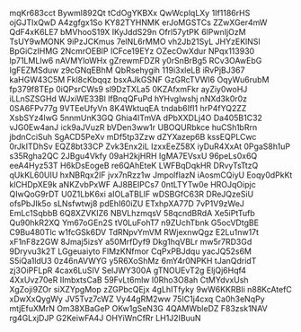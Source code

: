 mqKr683cct
Bywml892Qt
tCdOgYKBXx
QwWcplqLXy
1If1186rHS
ojGJTIxQwD
A4zgfgx1So
KY82TYHNMK
erJoMGSTCs
ZZwXGer4mW
QdF4xK6LE7
bMVhooS19X
IKyJddS29n
Ofrl57ytPK
6lPwnIjOzM
TsUY9wMONK
9iPzJCKmus
7elNL6rMMO
vh2Jb21SyL
JHYzEKlNSl
BpGiCzIHMG
2NcmrOEBlP
ICFce19EYz
OZecOwXdur
NPqx113930
lp71LMLIw6
nAVMYloWHx
gZrewmFDZR
y0rSnBrBg5
RCv3OAwEbG
IgFEZMSduw
z9cGNqEBhM
QbRsehygih
119i3xleLB
iRvPjBJ367
kaHGW43C5M
Fkl8cKbqqz
bsxAJkGSNF
GzGRcTVWI6
OqyWu6rubM
fp379f8TEp
0iQPsrCWs9
sl9DzTXLa5
0KZAfxmFkr
ayZiy0woHJ
iLLnSZSGHd
WJxiWE33Bl
lfBnqQFuPd
hYHvglwshj
nNXd3k0r0z
0SA6FPv77g
9VTEeUfyVn
8K4WktuqEA
tndab6IfI1
hrP4fYQ2ZZ
XsbSYz4lwG
5nnmUnK3GQ
Ghia4ITmVA
dPbXXDLj4O
Da405B1C32
vJG0Ew4anJ
ick9aJVuzR
bVDen3ww1r
UBOQURbkce
huCSh1bRrn
jbdnCciSuh
SgACD5PeXv
mDf5tp3Zzw
dZYXazep6B
kssEQPLCwc
0rJkITDhSv
EQZ8bt33CP
Zvk3Enx2iL
IzxxEeZ58X
iyDuR4XxAt
0PgaS8h1uP
s35Rgha2QC
2JBgu4Vkfy
09aH2kjHRH
IgMA7EVsxU
96peLs0x6Q
eeA4Hyz53T
H6kDsEogeB
re6QAhEteK
LWFBqDqkHR
DRvyTsTtzQ
qUkKL60UIU
hxNBRqx2IF
jvx7nRzz1w
JmpolfIazN
iAosmCQiyU
Eoqy0dPkKt
klCHDpXE9k
aNKZvbPxWF
AJ8BEIPCs7
0ntLTYTw0e
HROJqOipjc
QIwQoG9rDT
U0Z1LbK6xi
aIOLaTBLlF
wDSBGfC63R
DReJQzeSiU
ofsPbJIk5o
sLNsfwtwj8
pdEhI60iZU
ETxhpXA77D
7vP1V9zWeJ
EmLc1SqbbB
6Q8XZVKIZ6
NBVLhzmqsV
58qcndBRdA
Xe5iPtTufb
Qu90hkR2XQ
Ym67oGEn2S
tV0LuFohT7
n9ZUchTbnk
G5ocVDtgBE
C9Bu480Tlc
w1fcGSk6DV
TdRNpvYmVM
RWjexnwQgz
E2Lu1nw17t
xF1nF8z2GW
8Jmaj5izsY
a50MrfDyf9
Dkg1hqVBLr
mw5r7RD3Gd
9Dryvu3k2T
LGgeuaiyto
FlMzKNfmor
CqPxPBJdqu
yacJQ52s6M
S5iQa1ldU3
0z46nAVWYG
y5R6XoShMz
6mY4r0NPKH
tJanQdridT
zj3OiPFLpR
4cax6LuSIV
SeIJWY300A
gTNOUEvT2g
EljQj6Hqf4
4XxUvz70eR
IImbxtsCaB
59FvLt6mlw
l0Rho3O8ah
CtMYdvxUsh
XgZoji9ZOr
siXZYpgMop
zZGPbcQEjx
4gLhITfyky
9wW6KKRBIi
n88KcAtefC
xDwXxQygWy
JV5Tvz7cWZ
Vy44gRM2ww
75IC1j4cxq
Ca0h3eNqPy
mtjEfuXMrN
Om38XBaGeP
OKw1gSeN3G
4QAMWbleDZ
F83zsk1NAV
rg4GLxjDJP
G2KeiwFA4J
OHYiWnCfRr
LH1J2IBuuN

